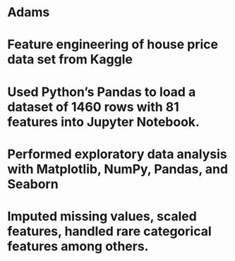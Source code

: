 # Adams
	
# Feature engineering of house price data set from Kaggle
# Used Python’s Pandas to load a dataset of 1460 rows with 81 features into Jupyter Notebook.
# Performed exploratory data analysis with Matplotlib, NumPy, Pandas, and Seaborn
# Imputed missing values, scaled features, handled rare categorical features among others.
